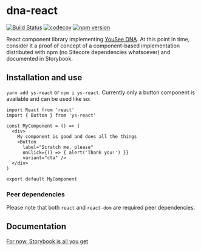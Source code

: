 # dna-react
[![Build Status](https://travis-ci.com/havgry/ys-react.svg?branch=master)](https://travis-ci.com/havgry/ys-react) [![codecov](https://codecov.io/gh/havgry/ys-react/branch/master/graph/badge.svg)](https://codecov.io/gh/havgry/ys-react) [![npm version](https://badge.fury.io/js/ys-react.svg)](//npmjs.com/package/ys-react)

React component library implementing [YouSee DNA](https://github.com/youseedk/dna). At this point in time, consider it a proof of concept of a component-based implementation distributed with npm (no Sitecore dependencies whatsoever) and documented in Storybook.

## Installation and use

`yarn add ys-react` or `npm i ys-react`. Currently only a button component is available and can be used like so:

```
import React from 'react'
import { Button } from 'ys-react'

const MyComponent = () => (
  <div>
    My component is good and does all the things
    <Button
      label="Scratch me, please"
      onClick={() => { alert('Thank you!') }}
      variant="cta" />
  </div>
)

export default MyComponent
```

### Peer dependencies

Please note that both `react` and `react-dom` are required peer dependencies.

## Documentation
[For now, Storybook is all you get](https://youseedk.github.io/dna-react/)
